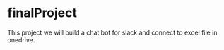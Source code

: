 # finalProject
This project we will build a chat bot for slack and connect to excel file in onedrive.
